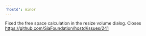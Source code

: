 ```yaml
---
'hostd': minor
---
```


Fixed the free space calculation in the resize volume dialog. Closes https://github.com/SiaFoundation/hostd/issues/241
